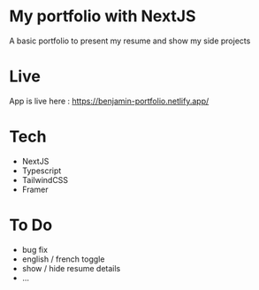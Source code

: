 # My portfolio with NextJS

A basic portfolio to present my resume and show my side projects

# Live

App is live here : https://benjamin-portfolio.netlify.app/

# Tech

 - NextJS
 - Typescript
 - TailwindCSS
 - Framer
 
# To Do

 - bug fix
 - english / french toggle
 - show / hide resume details
 - ...
 

